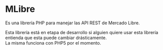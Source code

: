 MLibre
======

Es una librería PHP para manejar las API REST de Mercado Libre.

Esta librería está en etapa de desarrollo si alguien quiere usar esta librería 
entienda que esta puede cambiar drásticamente.   
La misma funciona con PHP5 por el momento. 

